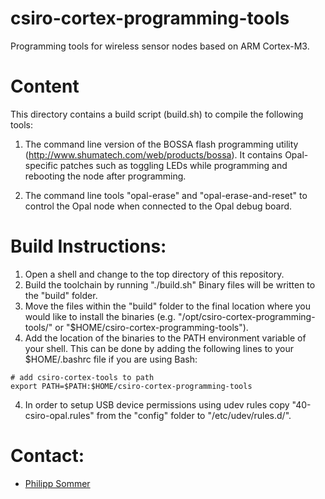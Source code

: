 csiro-cortex-programming-tools
==============================

Programming tools for wireless sensor nodes based on ARM Cortex-M3.

# Content

This directory contains a build script (build.sh) to compile the following tools:

1. The command line version of the BOSSA flash programming utility (http://www.shumatech.com/web/products/bossa). It contains Opal-specific patches such as toggling LEDs while programming and rebooting the node after programming.

2. The command line tools "opal-erase" and "opal-erase-and-reset" to control the Opal node when connected to the Opal debug board.

# Build Instructions:

1. Open a shell and change to the top directory of this repository.
2. Build the toolchain by running "./build.sh" Binary files will be written to the "build" folder.
3. Move the files within the "build" folder to the final location where you would like to install the binaries (e.g. "/opt/csiro-cortex-programming-tools/" or "$HOME/csiro-cortex-programming-tools").
3. Add the location of the binaries to the PATH environment variable of your shell. This can be done by adding the following lines to your $HOME/.bashrc file if you are using Bash:
```
# add csiro-cortex-tools to path
export PATH=$PATH:$HOME/csiro-cortex-programming-tools
```
4. In order to setup USB device permissions using udev rules copy "40-csiro-opal.rules" from the "config" folder to "/etc/udev/rules.d/".


# Contact: 

* [Philipp Sommer](mailto:Philipp.Sommer@csiro.au)
